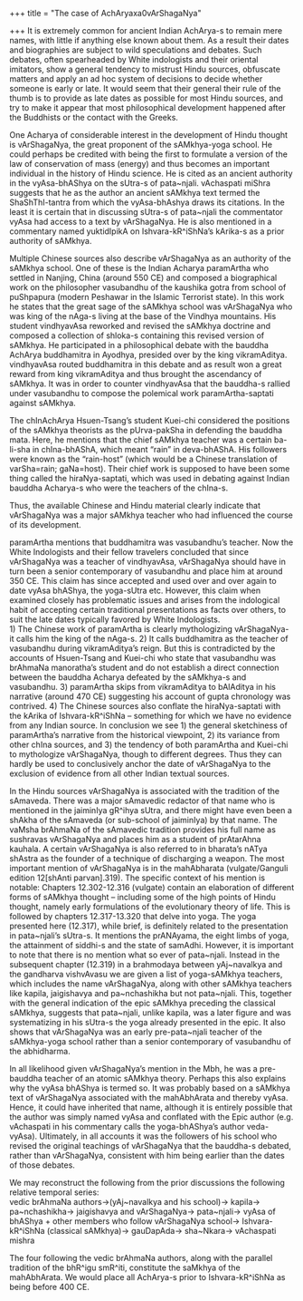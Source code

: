 +++
title = "The case of AchAryaxa0vArShagaNya"

+++
It is extremely common for ancient Indian AchArya-s to remain mere
names, with little if anything else known about them. As a result their
dates and biographies are subject to wild speculations and debates. Such
debates, often spearheaded by White indologists and their oriental
imitators, show a general tendency to mistrust Hindu sources, obfuscate
matters and apply an ad hoc system of decisions to decide whether
someone is early or late. It would seem that their general their rule of
the thumb is to provide as late dates as possible for most Hindu
sources, and try to make it appear that most philosophical development
happened after the Buddhists or the contact with the Greeks.

One Acharya of considerable interest in the development of Hindu thought
is vArShagaNya, the great proponent of the sAMkhya-yoga school. He could
perhaps be credited with being the first to formulate a version of the
law of conservation of mass (energy) and thus becomes an important
individual in the history of Hindu science. He is cited as an ancient
authority in the vyAsa-bhAShya on the sUtra-s of pata\~njali. vAchaspati
miShra suggests that he as the author an ancient sAMkhya text termed the
ShaShThI-tantra from which the vyAsa-bhAshya draws its citations. In the
least it is certain that in discussing sUtra-s of pata\~njali the
commentator vyAsa had access to a text by vArShagaNya. He is also
mentioned in a commentary named yuktidIpikA on Ishvara-kR^iShNa’s
kArika-s as a prior authority of sAMkhya.

Multiple Chinese sources also describe vArShagaNya as an authority of
the sAMkhya school. One of these is the Indian Acharya paramArtha who
settled in Nanjing, China (around 550 CE) and composed a biographical
work on the philosopher vasubandhu of the kaushika gotra from school of
puShpapura (modern Peshawar in the Islamic Terrorist state). In this
work he states that the great sage of the sAMkhya school was vArShagaNya
who was king of the nAga-s living at the base of the Vindhya mountains.
His student vindhyavAsa reworked and revised the sAMkhya doctrine and
composed a collection of shloka-s containing this revised version of
sAMkhya. He participated in a philosophical debate with the bauddha
AchArya buddhamitra in Ayodhya, presided over by the king vikramAditya.
vindhyavAsa routed buddhamitra in this debate and as result won a great
reward from king vikramAditya and thus brought the ascendancy of
sAMkhya. It was in order to counter vindhyavAsa that the bauddha-s
rallied under vasubandhu to compose the polemical work
paramArtha-saptati against sAMkhya.

The chInAchArya Hsuen-Tsang’s student Kuei-chi considered the positions
of the sAMkhya theorists as the pUrva-pakSha in defending the bauddha
mata. Here, he mentions that the chief sAMkhya teacher was a certain
ba-li-sha in chIna-bhAShA, which meant “rain” in deva-bhAShA. His
followers were known as the “rain-host” (which would be a Chinese
translation of varSha=rain; gaNa=host). Their chief work is supposed to
have been some thing called the hiraNya-saptati, which was used in
debating against Indian bauddha Acharya-s who were the teachers of the
chIna-s.

Thus, the available Chinese and Hindu material clearly indicate that
vArShagaNya was a major sAMkhya teacher who had influenced the course of
its development.

paramArtha mentions that buddhamitra was vasubandhu’s teacher. Now the
White Indologists and their fellow travelers concluded that since
vArShagaNya was a teacher of vindhyavAsa, vArShagaNya should have in
turn been a senior contemporary of vasubandhu and place him at around
350 CE. This claim has since accepted and used over and over again to
date vyAsa bhAShya, the yoga-sUtra etc. However, this claim when
examined closely has problematic issues and arises from the indological
habit of accepting certain traditional presentations as facts over
others, to suit the late dates typically favored by White Indologists.  
1\) The Chinese work of paramArtha is clearly mythologizing vArShagaNya-
it calls him the king of the nAga-s. 2) It calls buddhamitra as the
teacher of vasubandhu during vikramAditya’s reign. But this is
contradicted by the accounts of Hsuen-Tsang and Kuei-chi who state that
vasubandhu was brAhmaNa manoratha’s student and do not establish a
direct connection between the bauddha Acharya defeated by the sAMkhya-s
and vasubandhu. 3) paramArtha skips from vikramAditya to bAlAditya in
his narrative (around 470 CE) suggesting his account of gupta chronology
was contrived. 4) The Chinese sources also conflate the hiraNya-saptati
with the kArika of Ishvara-kR^iShNa – something for which we have no
evidence from any Indian source. In conclusion we see 1) the general
sketchiness of paramArtha’s narrative from the historical viewpoint, 2)
its variance from other chIna sources, and 3) the tendency of both
paramArtha and Kuei-chi to mythologize vArShagaNya, though to different
degrees. Thus they can hardly be used to conclusively anchor the date of
vArShagaNya to the exclusion of evidence from all other Indian textual
sources.

In the Hindu sources vArShagaNya is associated with the tradition of the
sAmaveda. There was a major sAmavedic redactor of that name who is
mentioned in the jaiminIya gR^ihya sUtra, and there might have even been
a shAkha of the sAmaveda (or sub-school of jaiminIya) by that name. The
vaMsha brAhmaNa of the sAmavedic tradition provides his full name as
sushravas vArShagaNya and places him as a student of prAtarAhna kauhala.
A certain vArShagaNya is also referred to in bharata’s nATya shAstra as
the founder of a technique of discharging a weapon. The most important
mention of vArShagaNya is in the mahAbharata (vulgate/Ganguli edition
12\[shAnti parvan\].319). The specific context of his mention is
notable: Chapters 12.302-12.316 (vulgate) contain an elaboration of
different forms of sAMkhya thought – including some of the high points
of Hindu thought, namely early formulations of the evolutionary theory
of life. This is followed by chapters 12.317-13.320 that delve into
yoga. The yoga presented here (12.317), while brief, is definitely
related to the presentation in pata\~njali’s sUtra-s. It mentions the
prANAyama, the eight limbs of yoga, the attainment of siddhi-s and the
state of samAdhi. However, it is important to note that there is no
mention what so ever of pata\~njali. Instead in the subsequent chapter
(12.319) in a brahmodaya between yAj\~navalkya and the gandharva
vishvAvasu we are given a list of yoga-sAMkhya teachers, which includes
the name vArShagaNya, along with other sAMkhya teachers like kapila,
jaigishavya and pa\~nchashikha but not pata\~njali. This, together with
the general indication of the epic sAMkhya preceding the classical
sAMkhya, suggests that pata\~njali, unlike kapila, was a later figure
and was systematizing in his sUtra-s the yoga already presented in the
epic. It also shows that vArShagaNya was an early pre-pata\~njali
teacher of the sAMkhya-yoga school rather than a senior contemporary of
vasubandhu of the abhidharma.

In all likelihood given vArShagaNya’s mention in the Mbh, he was a
pre-bauddha teacher of an atomic sAMkhya theory. Perhaps this also
explains why the vyAsa bhAShya is termed so. It was probably based on a
sAMkhya text of vArShagaNya associated with the mahAbhArata and thereby
vyAsa. Hence, it could have inherited that name, although it is entirely
possible that the author was simply named vyAsa and conflated with the
Epic author (e.g. vAchaspati in his commentary calls the yoga-bhAShya’s
author veda-vyAsa). Ultimately, in all accounts it was the followers of
his school who revised the original teachings of vArShagaNya that the
bauddha-s debated, rather than vArShagaNya, consistent with him being
earlier than the dates of those debates.

We may reconstruct the following from the prior discussions the
following relative temporal series:  
vedic brAhmaNa authors-\>(yAj\~navalkya and his school)-\> kapila-\>
pa\~nchashikha-\> jaigishavya and vArShagaNya-\> pata\~njali-\> vyAsa of
bhAShya + other members who follow vArShagaNya school-\>
Ishvara-kR^iShNa (classical sAMkhya)-\> gauDapAda-\> sha\~Nkara-\>
vAchaspati mishra

The four following the vedic brAhmaNa authors, along with the parallel
tradition of the bhR^igu smR^iti, constitute the saMkhya of the
mahAbhArata. We would place all AchArya-s prior to Ishvara-kR^iShNa as
being before 400 CE.

